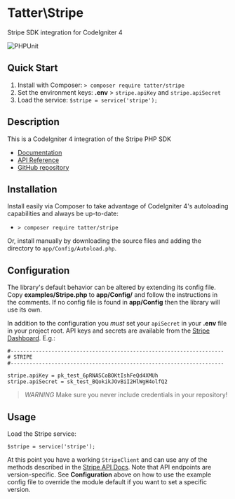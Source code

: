 # Tatter\Stripe
Stripe SDK integration for CodeIgniter 4

![PHPUnit](https://github.com/tattersoftware/codeigniter4-stripe/workflows/PHPUnit/badge.svg)

## Quick Start

1. Install with Composer: `> composer require tatter/stripe`
2. Set the environment keys: **.env** > `stripe.apiKey` and `stripe.apiSecret`
3. Load the service: `$stripe = service('stripe');`

## Description

This is a CodeIgniter 4 integration of the Stripe PHP SDK

* [Documentation](https://stripe.com/docs)
* [API Reference](https://stripe.com/docs/api?lang=php)
* [GitHub repository](https://github.com/stripe/stripe-php)

## Installation

Install easily via Composer to take advantage of CodeIgniter 4's autoloading capabilities
and always be up-to-date:
* `> composer require tatter/stripe`

Or, install manually by downloading the source files and adding the directory to
`app/Config/Autoload.php`.

## Configuration

The library's default behavior can be altered by extending its config file. Copy
**examples/Stripe.php** to **app/Config/** and follow the instructions
in the comments. If no config file is found in **app/Config** then the library will use its own.

In addition to the configuration you *must* set your `apiSecret` in your **.env** file
in your project root. API keys and secrets are available from the
[Stripe Dashboard](https://dashboard.stripe.com/account/apikeys). E.g.:

```
#--------------------------------------------------------------------
# STRIPE
#--------------------------------------------------------------------

stripe.apiKey = pk_test_6pRNASCoBOKtIshFeQd4XMUh
stripe.apiSecret = sk_test_BQokikJOvBiI2HlWgH4olfQ2
```

> *WARNING* Make sure you never include credentials in your repository!

## Usage

Load the Stripe service:

	$stripe = service('stripe');

At this point you have a working `StripeClient` and can use any of the methods described
in the [Stripe API Docs](https://stripe.com/docs/api?lang=php). Note that API endpoints
are version-specific. See **Configuration** above on how to use the example config file to
override the module default if you want to set a specific version.
